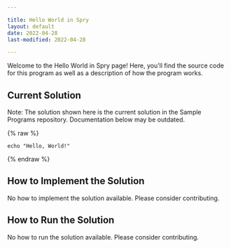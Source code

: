```yaml
---

title: Hello World in Spry
layout: default
date: 2022-04-28
last-modified: 2022-04-28

---
```


Welcome to the Hello World in Spry page! Here, you'll find the source code for this program as well as a description of how the program works.

## Current Solution

Note: The solution shown here is the current solution in the Sample Programs repository. Documentation below may be outdated.

{% raw %}

```Spry
echo "Hello, World!"

```

{% endraw %}

## How to Implement the Solution

No how to implement the solution available. Please consider contributing.

## How to Run the Solution

No how to run the solution available. Please consider contributing.
